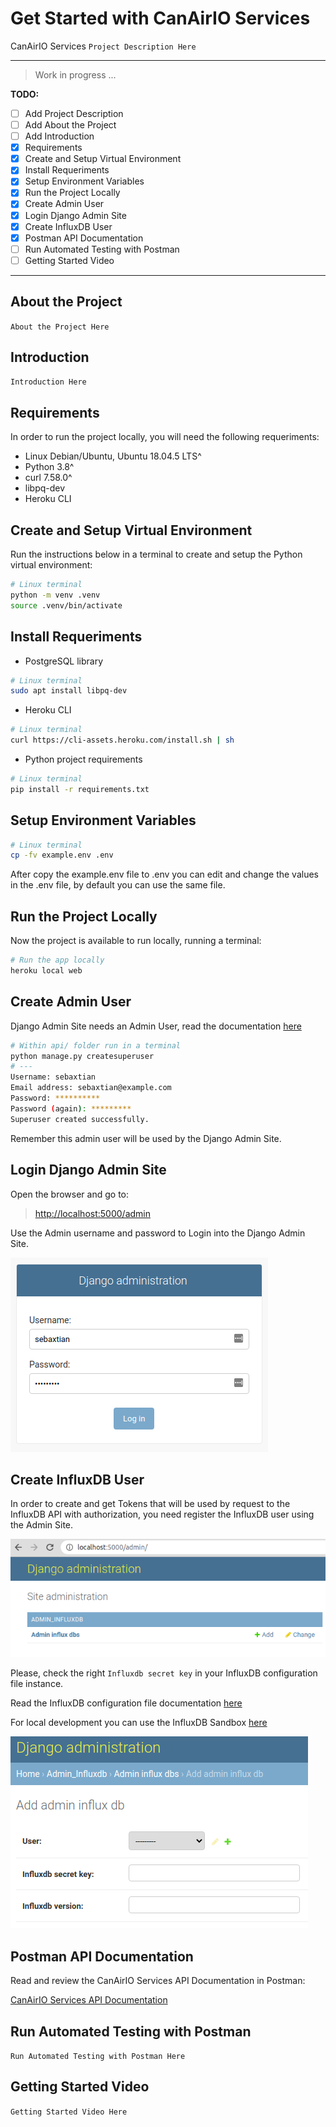# Get Started with CanAirIO Services

CanAirIO Services `Project Description Here`

---

> Work in progress ...

**TODO:**

- [ ] Add Project Description
- [ ] Add About the Project
- [ ] Add Introduction
- [x] Requirements
- [x] Create and Setup Virtual Environment
- [x] Install Requeriments
- [x] Setup Environment Variables
- [x] Run the Project Locally
- [x] Create Admin User
- [x] Login Django Admin Site
- [x] Create InfluxDB User
- [x] Postman API Documentation
- [ ] Run Automated Testing with Postman
- [ ] Getting Started Video

---

## About the Project

`About the Project Here`

## Introduction

`Introduction Here`

## Requirements

In order to run the project locally, you will need the following requeriments:

* Linux Debian/Ubuntu, Ubuntu 18.04.5 LTS^
* Python 3.8^
* curl 7.58.0^
* libpq-dev
* Heroku CLI

## Create and Setup Virtual Environment

Run the instructions below in a terminal to create and setup the Python virtual environment:

```bash
# Linux terminal
python -m venv .venv
source .venv/bin/activate
```

## Install Requeriments

* PostgreSQL library

```bash
# Linux terminal
sudo apt install libpq-dev
```

* Heroku CLI

```bash
# Linux terminal
curl https://cli-assets.heroku.com/install.sh | sh
```

* Python project requirements

```bash
# Linux terminal
pip install -r requirements.txt
```

## Setup Environment Variables

```bash
# Linux terminal
cp -fv example.env .env
```

After copy the example.env file to .env you can edit and change the values in the .env file, by default you can use the same file.

## Run the Project Locally

Now the project is available to run locally, running a terminal:

```bash
# Run the app locally
heroku local web
```

## Create Admin User

Django Admin Site needs an Admin User,
read the documentation [here](https://docs.djangoproject.com/en/3.0/intro/tutorial02/#creating-an-admin-user)

```bash
# Within api/ folder run in a terminal
python manage.py createsuperuser
# ---
Username: sebaxtian
Email address: sebaxtian@example.com
Password: **********
Password (again): *********
Superuser created successfully.
```

Remember this admin user will be used by the Django Admin Site.

## Login Django Admin Site

Open the browser and go to:

> [http://localhost:5000/admin](http://localhost:5000/admin)

Use the Admin username and password to Login into the Django Admin Site.

[![Login Admin Site](./Login-Admin-Site.png "Login Admin Site")](./Login-Admin-Site.png)

## Create InfluxDB User

In order to create and get Tokens that will be used by request to the InfluxDB API with authorization, you need register the InfluxDB user using the Admin Site.

[![Admin Site Dash](./Admin-Site-0.png "Admin Site Dash")](./Admin-Site-0.png)

Please, check the right `Influxdb secret key` in your InfluxDB configuration file instance.

Read the InfluxDB configuration file documentation [here](https://docs.influxdata.com/influxdb/v1.8/administration/config/#using-the-configuration-file)

For local development you can use the InfluxDB Sandbox [here](https://github.com/influxdata/sandbox)

[![Create InfluxDB User](./Admin-Site-1.png "Create InfluxDB User")](./Admin-Site-1.png)

## Postman API Documentation

Read and review the CanAirIO Services API Documentation in Postman:

[CanAirIO Services API Documentation](https://documenter.getpostman.com/view/2374715/TVCjx6Ba)

## Run Automated Testing with Postman

`Run Automated Testing with Postman Here`

## Getting Started Video

`Getting Started Video Here`
